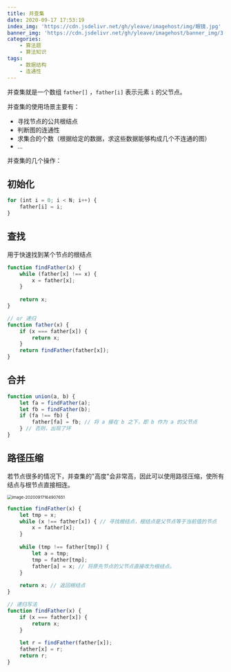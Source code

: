 ```yaml
---
title: 并查集
date: 2020-09-17 17:53:19
index_img: 'https://cdn.jsdelivr.net/gh/yleave/imagehost/img/眼镜.jpg'
banner_img: 'https://cdn.jsdelivr.net/gh/yleave/imagehost/banner_img/3.jpg'
categories:
    - 算法题
    - 算法知识
tags:
    - 数据结构
    - 连通性
---
```


并查集就是一个数组 `father[]` ，`father[i]` 表示元素 `i` 的父节点。

并查集的使用场景主要有：

- 寻找节点的公共根结点
- 判断图的连通性
- 求集合的个数（根据给定的数据，求这些数据能够构成几个不连通的图）
- ...



并查集的几个操作：

## 初始化

```js
for (int i = 0; i < N; i++) {
    father[i] = i;
}
```

## 查找

用于快速找到某个节点的根结点

```js
function findFather(x) {
    while (father[x] !== x) {
        x = father[x];
    }
    
    return x;
}

// or 递归
function father(x) {
    if (x === father[x]) {
        return x;
    }
    return findFather(father[x]);
}
```

## 合并

```js
function union(a, b) {
    let fa = findFather(a);
    let fb = findFather(b);
    if (fa !== fb) {
        father[fa] = fb; // 将 a 接在 b 之下，即 b 作为 a 的父节点
    } // 否则，出现了环
}
```

## 路径压缩

若节点很多的情况下，并查集的"高度"会非常高，因此可以使用路径压缩，使所有结点与根节点直接相连。

<img src="https://i.loli.net/2020/09/17/e6BDlnFxiovp9K1.png" alt="image-20200917164907651" style="zoom: 67%;" />

```js
function findFather(x) {
    let tmp = x;
    while (x !== father[x]) { // 寻找根结点，根结点是父节点等于当前值的节点
        x = father[x];
    }
    
    while (tmp !== father[tmp]) {
        let a = tmp;
        tmp = father[tmp];
        father[a] = x; // 将原先节点的父节点直接改为根结点。
    }
    
    return x; // 返回根结点
}

// 递归写法
function findFather(x) {
    if (x === father[x]) {
        return x;
    }
    
    let r = findFather(father[x]);
    father[x] = r;
    return r;
}
```

